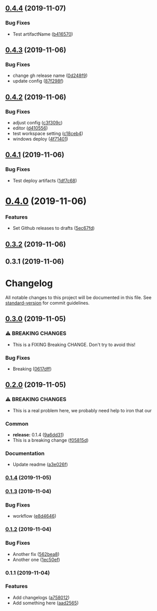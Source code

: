 ## [0.4.4](https://github.com/brindosch/hyperion-remote/compare/v0.4.3...v0.4.4) (2019-11-07)


### Bug Fixes

* Test artifactName ([b416570](https://github.com/brindosch/hyperion-remote/commit/b416570e9f02f41d329500f35da9d5472fb81e21))

## [0.4.3](https://github.com/brindosch/hyperion-remote/compare/v0.4.2...v0.4.3) (2019-11-06)


### Bug Fixes

* change gh release name ([0d248f9](https://github.com/brindosch/hyperion-remote/commit/0d248f94d95c12a5f63946a6d74181d6a1c650f9))
* update config ([87f298f](https://github.com/brindosch/hyperion-remote/commit/87f298fc84ae5ec220ce8db88517f5620512c441))

## [0.4.2](https://github.com/brindosch/hyperion-remote/compare/v0.4.1...v0.4.2) (2019-11-06)


### Bug Fixes

* adjust config ([c3f309c](https://github.com/brindosch/hyperion-remote/commit/c3f309c6e516de156318b0004d3598eb4799ccde))
* editor ([d410556](https://github.com/brindosch/hyperion-remote/commit/d41055635093eb68bfcdc30ab5835f3f2b3a7e67))
* test workspace setting ([c18ceb4](https://github.com/brindosch/hyperion-remote/commit/c18ceb4ac6863110ec7ccd61893bfb590dd10c58))
* windows deploy ([4f71401](https://github.com/brindosch/hyperion-remote/commit/4f71401f62c5c1404af39993f53c96b390444eef))

## [0.4.1](https://github.com/brindosch/hyperion-remote/compare/v0.4.0...v0.4.1) (2019-11-06)


### Bug Fixes

* Test deploy artifacts ([1df7c68](https://github.com/brindosch/hyperion-remote/commit/1df7c6859f7ebfdf67f94a0fd0fb21defd38fd9f))

# [0.4.0](https://github.com/brindosch/hyperion-remote/compare/v0.3.2...v0.4.0) (2019-11-06)


### Features

* Set Github releases to drafts ([5ec67fd](https://github.com/brindosch/hyperion-remote/commit/5ec67fd302347b1214d233979f6069c0c404c2cd))

## [0.3.2](https://github.com/brindosch/hyperion-remote/compare/v0.3.1...v0.3.2) (2019-11-06)

## 0.3.1 (2019-11-06)

# Changelog

All notable changes to this project will be documented in this file. See [standard-version](https://github.com/conventional-changelog/standard-version) for commit guidelines.

## [0.3.0](https://github.com/brindosch/hyperion-remote/compare/v0.2.0...v0.3.0) (2019-11-05)


### ⚠ BREAKING CHANGES

* This is a FIXING Breaking CHANGE. Don't try to avoid this!

### Bug Fixes

* Breaking ([0617dff](https://github.com/brindosch/hyperion-remote/commit/0617dffc14b4a038df927dea98c4fcf77bb28d9f))

## [0.2.0](https://github.com/brindosch/hyperion-remote/compare/v0.1.5...v0.2.0) (2019-11-05)


### ⚠ BREAKING CHANGES

* This is a real problem here, we probably need help to iron that our

### Common

* **release:** 0.1.4 ([9a6dd31](https://github.com/brindosch/hyperion-remote/commit/9a6dd31e66d79b7ceabb5e2fcc266e4599fe6f70))
* This is a breaking change ([f05815d](https://github.com/brindosch/hyperion-remote/commit/f05815da72a0aa8e459585c50ad721cf834b6f62))


### Documentation

* Update readme ([a3e026f](https://github.com/brindosch/hyperion-remote/commit/a3e026f2cba68add9deec648988159c51ed1f575))

### [0.1.4](https://github.com/brindosch/hyperion-remote/compare/v0.1.5...v0.1.4) (2019-11-05)

### [0.1.3](https://github.com/brindosch/hyperion-remote/compare/v0.1.2...v0.1.3) (2019-11-04)


### Bug Fixes

* workflow ([e8d4646](https://github.com/brindosch/hyperion-remote/commit/e8d4646d972af8265d630c9bbd48a379df82e59f))

### [0.1.2](https://github.com/brindosch/hyperion-remote/compare/v0.1.1...v0.1.2) (2019-11-04)


### Bug Fixes

* Another fix ([562bea8](https://github.com/brindosch/hyperion-remote/commit/562bea8fd89e52aaad033df1643f84593077906c))
* Another one ([1ec50ef](https://github.com/brindosch/hyperion-remote/commit/1ec50efa982165fc82d431f27fa84bc07f2a1007))

### 0.1.1 (2019-11-04)


### Features

* Add changelogs ([a758012](https://github.com/brindosch/hyperion-remote/commit/a758012157d124861a0c10451ef5b8a8188f0a79))
* Add something here ([aad2565](https://github.com/brindosch/hyperion-remote/commit/aad2565bf9e859a8af5ec6f2619c0c8e8a987815))
